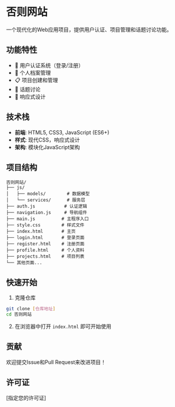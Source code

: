 # 否则网站

一个现代化的Web应用项目，提供用户认证、项目管理和话题讨论功能。

## 功能特性

- 🔐 用户认证系统（登录/注册）
- 👤 个人档案管理
- 📋 项目创建和管理
- 💬 话题讨论
- 📱 响应式设计

## 技术栈

- **前端**: HTML5, CSS3, JavaScript (ES6+)
- **样式**: 现代CSS，响应式设计
- **架构**: 模块化JavaScript架构

## 项目结构

```
否则网站/
├── js/
│   ├── models/        # 数据模型
│   └── services/      # 服务层
├── auth.js           # 认证逻辑
├── navigation.js     # 导航组件
├── main.js          # 主程序入口
├── style.css        # 样式文件
├── index.html       # 主页
├── login.html       # 登录页面
├── register.html    # 注册页面
├── profile.html     # 个人资料
├── projects.html    # 项目列表
└── 其他页面...
```

## 快速开始

1. 克隆仓库
```bash
git clone [仓库地址]
cd 否则网站
```

2. 在浏览器中打开 `index.html` 即可开始使用

## 贡献

欢迎提交Issue和Pull Request来改进项目！

## 许可证

[指定您的许可证] 